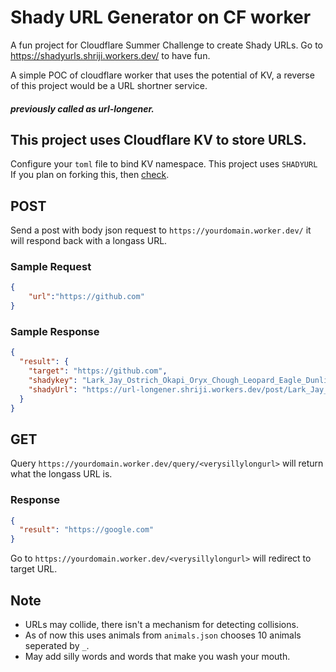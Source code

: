 # Shady URL Generator on CF worker

A fun project for Cloudflare Summer Challenge to create Shady URLs. Go to https://shadyurls.shriji.workers.dev/ to have fun.

A simple POC of cloudflare worker that uses the potential of KV, a reverse of this project would be a URL shortner service.

##### previously called as url-longener.

## This project uses Cloudflare KV to store URLS.

Configure your `toml` file to bind KV namespace. This project uses `SHADYURL` If you plan on forking this, then [check](https://github.com/peopledrivemecrazy/shady-url-worker/blob/master/helper.js#L9).

## POST

Send a post with body json request to `https://yourdomain.worker.dev/` it will respond back with a longass URL.

### Sample Request

```json
{
	"url":"https://github.com"
}
```
### Sample Response 

```json
{
  "result": {
    "target": "https://github.com",
    "shadykey": "Lark_Jay_Ostrich_Okapi_Oryx_Chough_Leopard_Eagle_Dunlin_Bat",
    "shadyUrl": "https://url-longener.shriji.workers.dev/post/Lark_Jay_Ostrich_Okapi_Oryx_Chough_Leopard_Eagle_Dunlin_Bat"
  }
}
```

## GET

Query `https://yourdomain.worker.dev/query/<verysillylongurl>` will return what the longass URL is.

### Response
```json
{
  "result": "https://google.com"
}
```

Go to `https://yourdomain.worker.dev/<verysillylongurl>` will redirect to target URL.


## Note

- URLs may collide, there isn't a mechanism for detecting collisions.
- As of now this uses animals from `animals.json` chooses 10 animals seperated by `_`.
- May add silly words and words that make you wash your mouth.
